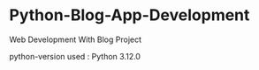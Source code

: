 # Python-Blog-App-Development
Web Development With Blog Project

python-version used : Python 3.12.0